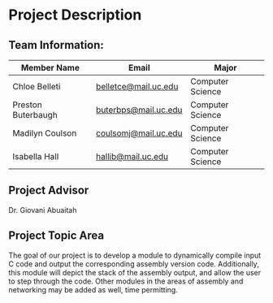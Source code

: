 # Project Description

## Team Information: 
| Member Name        | Email                | Major
| ------------------ | -------------------- | ---------------- |
| Chloe Belleti      | belletce@mail.uc.edu | Computer Science |
| Preston Buterbaugh | buterbps@mail.uc.edu | Computer Science |
| Madilyn Coulson    | coulsomj@mail.uc.edu | Computer Science |
| Isabella Hall      | hallib@mail.uc.edu   | Computer Science |

## Project Advisor
Dr. Giovani Abuaitah

## Project Topic Area
The goal of our project is to develop a module to dynamically compile input C code and output the corresponding assembly version code. Additionally, this module will depict the stack of the assembly output, and allow the user to step through the code. Other modules in the areas of assembly and networking may be added as well, time permitting. 